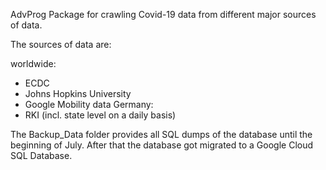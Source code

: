 AdvProg
Package for crawling Covid-19 data from different major sources of data.

The sources of data are:

worldwide:

- ECDC
- Johns Hopkins University
- Google Mobility data
Germany:
- RKI (incl. state level on a daily basis)

The Backup_Data folder provides all SQL dumps of the database until the beginning of July. After that the database got migrated to a Google Cloud SQL Database.
